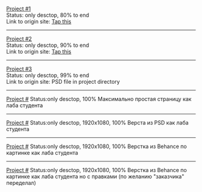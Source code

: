 [Project #1](http://bit.ly/30RXfWA) <br>
Status: only desctop, 80% to end <br>
Link to origin site: [Tap this](http://demo2.drfuri.com/baroque2/)

<hr>


[Project #2](http://bit.ly/2RonalF) <br>
Status: only desctop, 90% to end <br>
Link to origin site: [Tap this](https://kloe.qodeinteractive.com/shop-home/)

<hr>


[Project #3](http://bit.ly/2sWvsYt) <br>
Status: only desctop, 99% to end <br>
Link to origin site: PSD file in project directory

<hr>

[Project #](google)
Status:only desctop, 100%
Максимально простая страницу как лаба студента

<hr>

[Project #](KappeHome)
Status:only desctop, 1920x1080, 100%
Верста из PSD как лаба студента

<hr>

[Project #](NeworMedia)
Status:only desctop, 1920x1080, 100%
Верстка из Behanсe по картинке как лаба студента

<hr>

[Project #](NeworMedia(v2))
Status:only desctop, 1920x1080, 100%
Верстка из Behanсe по картинке как лаба студента но с правками (по желанию "заказчика" переделал)
